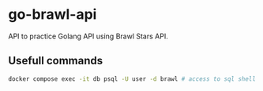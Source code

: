 # go-brawl-api

API to practice Golang API using Brawl Stars API.

## Usefull commands

```sh
docker compose exec -it db psql -U user -d brawl # access to sql shell
```
